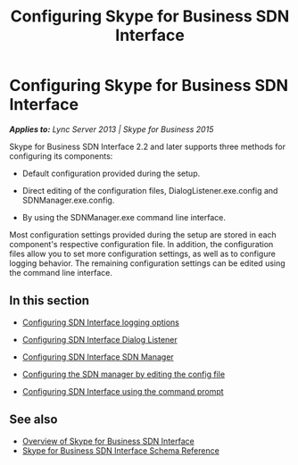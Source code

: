 ﻿---
title: Configuring Skype for Business SDN Interface
description: Describes how to configure the Skype for Business SDN interface and provides multiple resources for configuring the SDN interface.
TOCTitle: Configuring Skype for Business SDN Interface
ms:assetid: cf0ca8f3-bcaf-4dba-814f-4b8a5163fa7d
ms:mtpsurl: https://msdn.microsoft.com/library/Dn785204(v=office.16)
ms:contentKeyID: 65258671
ms.date: 02/27/2017
mtps_version: v=office.16
---

# Configuring Skype for Business SDN Interface


_**Applies to:** Lync Server 2013 | Skype for Business 2015_

Skype for Business SDN Interface 2.2 and later supports three methods for configuring its components:

  - Default configuration provided during the setup.

  - Direct editing of the configuration files, DialogListener.exe.config and SDNManager.exe.config.

  - By using the SDNManager.exe command line interface.

Most configuration settings provided during the setup are stored in each component's respective configuration file. In addition, the configuration files allow you to set more configuration settings, as well as to configure logging behavior. The remaining configuration settings can be edited using the command line interface.

## In this section

  - [Configuring SDN Interface logging options](configuring-sdn-interface-logging-options.md)

  - [Configuring SDN Interface Dialog Listener](configuring-sdn-interface-dialog-listener.md)

  - [Configuring SDN Interface SDN Manager](configuring-sdn-interface-sdn-manager.md)

  - [Configuring the SDN manager by editing the config file](configuring-the-sdn-manager-by-editing-the-config-file.md)

  - [Configuring SDN Interface using the command prompt](configuring-sdn-interface-using-the-command-prompt.md)

## See also

  - [Overview of Skype for Business SDN Interface](overview-of-skype-for-business-sdn-interface.md)
  - [Skype for Business SDN Interface Schema Reference](skype-for-business-sdn-interface-schema-reference.md)

